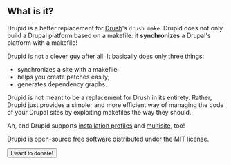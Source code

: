 ## What is it?

<i class="icon-tint icon-large"></i> Drupid is a better replacement for [Drush](https://github.com/drush-ops/drush)'s `drush make`. Drupid does not only build a Drupal platform based on a makefile: it **synchronizes** a Drupal's platform with a makefile!

Drupid is not a clever guy after all. It basically does only three things:

- <i class="icon-li icon-ok"></i> synchronizes a site with a makefile;
- <i class="icon-li icon-ok"></i> helps you create patches easily;
- <i class="icon-li icon-ok"></i> generates dependency graphs.

Drupid is not meant to be a replacement for Drush in its entirety. Rather, Drupid just provides a simpler and more efficient way of managing the code of your Drupal sites by exploiting makefiles the way they should.

Ah, and Drupid supports [installation profiles](http://drupal.org/node/306267) and [multisite](https://drupal.org/documentation/install/multi-site), too!

Drupid is open-source free software distributed under the MIT license.

<form action="https://www.paypal.com/cgi-bin/webscr" class="paypal" method="post"><input name="cmd" type="hidden" value="_s-xclick" /> <input name="hosted_button_id" type="hidden" value="JNT25DNHB25FS" /> <input type="submit" value="I want to donate!" /></form>

